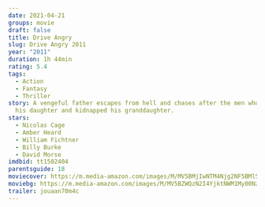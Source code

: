 ```yaml
---
date: 2021-04-21
groups: movie
draft: false
title: Drive Angry
slug: Drive Angry 2011
year: "2011"
duration: 1h 44min
rating: 5.4
tags:
  - Action
  - Fantasy
  - Thriller
story: A vengeful father escapes from hell and chases after the men who killed
  his daughter and kidnapped his granddaughter.
stars:
  - Nicolas Cage
  - Amber Heard
  - William Fichtner
  - Billy Burke
  - David Morse
imdbid: tt1502404
parentsguide: 18
moviecover: https://m.media-amazon.com/images/M/MV5BMjIwNTM4Njg2NF5BMl5BanBnXkFtZTcwNDQwMTAwNA@@._V1_FMjpg_UY864_.jpg
moviebg: https://m.media-amazon.com/images/M/MV5BZWQzN2I4YjktNWM1My00NzdiLWEzODEtYTZkODczYzY5NjVhXkEyXkFqcGdeQXVyOTc5MDI5NjE@._V1_FMjpg_UX1280_.jpg
trailer: jouaan70m4c
---
```

